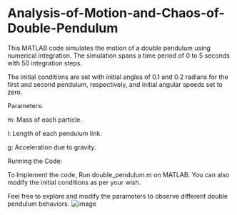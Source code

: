 # Analysis-of-Motion-and-Chaos-of-Double-Pendulum

This MATLAB code simulates the motion of a double pendulum using numerical integration. The simulation spans a time period of 0 to 5 seconds with 50 integration steps. 

The initial conditions are set with initial angles of 0.1 and 0.2 radians for the first and second pendulum, respectively, and initial angular speeds set to zero.

Parameters:

m: Mass of each particle.

l: Length of each pendulum link.

g: Acceleration due to gravity.

Running the Code:

To Implement the code, Run double_pendulum.m on MATLAB. You can also modify the initial conditions as per your wish.

Feel free to explore and modify the parameters to observe different double pendulum behaviors.
![image](./data/outs/Screenshot_20221128_235002.png)
